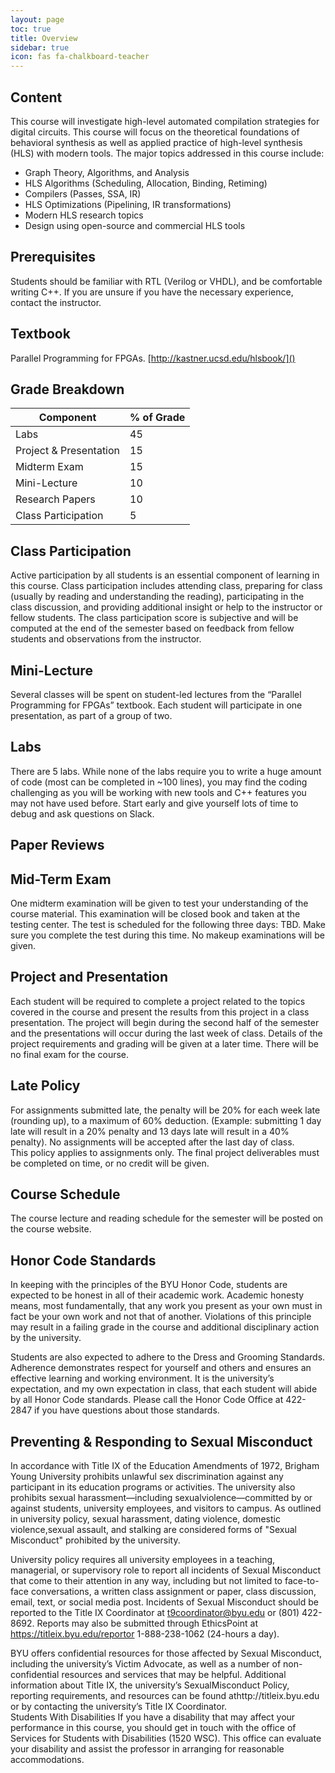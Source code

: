 ```yaml
---
layout: page
toc: true
title: Overview
sidebar: true
icon: fas fa-chalkboard-teacher
---
```




## Content

This course will investigate high-level automated compilation strategies for digital circuits. This course will focus on the theoretical foundations of behavioral synthesis as well as applied practice of high-level synthesis (HLS) with modern tools. The major topics addressed in this course include: 
* Graph Theory, Algorithms, and Analysis
* HLS Algorithms (Scheduling, Allocation, Binding, Retiming)
* Compilers (Passes, SSA, IR)
* HLS Optimizations (Pipelining, IR transformations)
* Modern HLS research topics
* Design using open-source and commercial HLS tools


## Prerequisites

Students should be familiar with RTL (Verilog or VHDL), and be comfortable writing C++.  If you are unsure if you have the necessary experience, contact the instructor.

## Textbook

Parallel Programming for FPGAs.  [http://kastner.ucsd.edu/hlsbook/]()


## Grade Breakdown

| Component                 | % of Grade    |
|---------------------------|---------------|
| Labs                      | 45            |
| Project & Presentation    | 15            |
| Midterm Exam              | 15            |
| Mini-Lecture              | 10            |
| Research Papers           | 10            |
| Class Participation       | 5             |


## Class Participation
Active participation by all students is an essential component of learning in this course. Class participation includes attending class, preparing for class (usually by reading and understanding the reading), participating in the class discussion, and providing additional insight or help to the instructor or fellow students. The class participation score is subjective and will be computed at the end of the semester based on feedback from fellow students and observations from the instructor.

## Mini-Lecture
Several classes will be spent on student-led lectures from the “Parallel Programming for FPGAs” textbook.   Each student will participate in one presentation, as part of a group of two.




## Labs
There are 5 labs.  While none of the labs require you to write a huge amount of code (most can be completed in ~100 lines), you may find the coding challenging as you will be working with new tools and C++ features you may not have used before. Start early and give yourself lots of time to debug and ask questions on Slack.

## Paper Reviews
## Mid-Term Exam
One midterm examination will be given to test your understanding of the course material.  This examination will be closed book and taken at the testing center.  The test is scheduled for the following three days: TBD. Make sure you complete the test during this time. No makeup examinations will be given.

## Project and Presentation
Each student will be required to complete a project related to the topics covered in the course and present the results from this project in a class presentation. The project will begin during the second half of the semester and the presentations will occur during the last week of class. Details of the project requirements and grading will be given at a later time.
There will be no final exam for the course.

## Late Policy
For assignments submitted late, the penalty will be 20% for each week late (rounding up), to a maximum of 60% deduction.  (Example: submitting 1 day late will result in a 20% penalty and 13 days late will result in a 40% penalty).  No assignments will be accepted after the last day of class.  
This policy applies to assignments only.  The final project deliverables must be completed on time, or no credit will be given.

## Course Schedule
The course lecture and reading schedule for the semester will be posted on the course website. 

## Honor Code Standards
In keeping with the principles of the BYU Honor Code, students are expected to be honest in all of their academic work.  Academic honesty means, most fundamentally, that any work you present as your own must in fact be your own work and not that of another.  Violations of this principle may result in a failing grade in the course and additional disciplinary action by the university. 

Students are also expected to adhere to the Dress and Grooming Standards.  Adherence demonstrates respect for yourself and others and ensures an effective learning and working environment.  It is the university’s expectation, and my own expectation in class, that each student will abide by all Honor Code standards.  Please call the Honor Code Office at 422-2847 if you have questions about those standards.

## Preventing & Responding to Sexual Misconduct
 
In accordance with Title IX of the Education Amendments of 1972, Brigham Young University prohibits unlawful sex discrimination against any participant in its education programs or activities. The university also prohibits sexual harassment—including sexualviolence—committed by or against students, university employees, and visitors to campus. As outlined in university policy, sexual harassment, dating violence, domestic violence,sexual assault, and stalking are considered forms of "Sexual Misconduct" prohibited by the university.
 
University policy requires all university employees in a teaching, managerial, or supervisory role to report all incidents of Sexual Misconduct that come to their attention in any way, including but not limited to face-to-face conversations, a written class assignment or paper, class discussion, email, text, or social media post.  Incidents of Sexual Misconduct should be reported to the Title IX Coordinator at t9coordinator@byu.edu or (801) 422-8692.  Reports may also be submitted through EthicsPoint at https://titleix.byu.edu/reportor 1-888-238-1062 (24-hours a day).
 
BYU offers confidential resources for those affected by Sexual Misconduct, including the university’s Victim Advocate, as well as a number of non-confidential resources and services that may be helpful. Additional information about Title IX, the university’s SexualMisconduct Policy, reporting requirements, and resources can be found athttp://titleix.byu.edu or by contacting the university’s Title IX Coordinator.  
Students With Disabilities 
If you have a disability that may affect your performance in this course, you should get in touch with the office of Services for Students with Disabilities (1520 WSC).  This office can evaluate your disability and assist the professor in arranging for reasonable accommodations.    
  

